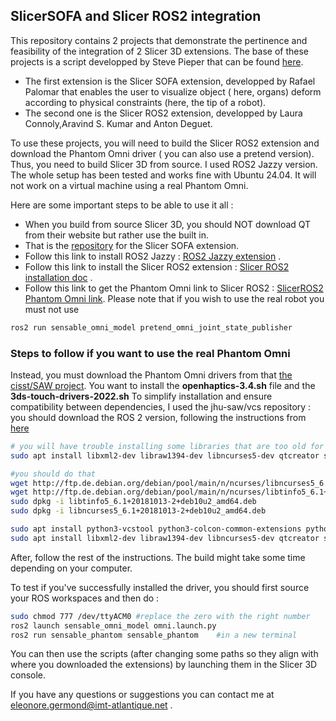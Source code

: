 
## SlicerSOFA and Slicer ROS2 integration

 This repository contains 2 projects that demonstrate the pertinence and feasibility of the integration of 2 Slicer 3D extensions. The base of these projects is a script developped by Steve Pieper that can be found [here](https://github.com/pieper/SlicerSOFA/blob/4e226fc96627648e158538b3983fcab98bac59cf/Experiments/liver-torus-probe/scene.py#L4).

- The first extension is the Slicer SOFA extension, developped by Rafael Palomar that enables the user to visualize object ( here, organs) deform according to physical constraints (here, the tip of a robot).
- The second one is the Slicer ROS2 extension, developped by Laura Connoly,Aravind S. Kumar and Anton Deguet.

To use these projects, you will need to build the Slicer ROS2 extension and download the Phantom Omni driver ( you can also use a pretend version). Thus, you need to build Slicer 3D from source. I used ROS2 Jazzy version. The whole setup has been tested and works fine with Ubuntu 24.04. It will not work on a virtual machine using a real Phantom Omni.

Here are some important steps to be able to use it all :

- When you build from source Slicer 3D, you should NOT download QT from their website but rather use the built in.
- That is the [repository](https://github.com/Slicer/SlicerSOFA.git) for the Slicer SOFA extension.
- Follow this link to install ROS2 Jazzy : [ROS2 Jazzy extension](https://docs.ros.org/en/jazzy/Installation/Ubuntu-Install-Debs.html) .
- Follow this link to install the Slicer ROS2 extension : [Slicer ROS2 installation doc](https://slicer-ros2.readthedocs.io/en/devel/pages/getting-started.html) .
- Follow this link to get the Phantom Omni link to Slicer ROS2 : [SlicerROS2 Phantom Omni link](https://github.com/jhu-saw/ros2_sensable_omni_model). Please note that if you wish to use the real robot you must not use

 ```sh
ros2 run sensable_omni_model pretend_omni_joint_state_publisher
```

### Steps to follow if you want to use the real Phantom Omni
Instead, you must download the Phantom Omni drivers from that [the cisst/SAW project](https://github.com/jhu-cisst-external/3ds-touch-openhaptics?tab=readme-ov-file#introduction). You want to install the **openhaptics-3.4.sh** file and the **3ds-touch-drivers-2022.sh** 
 To simplify installation and ensure compatibility between dependencies, I used the jhu-saw/vcs repository : you should download the ROS 2 version, following the instructions from [here](https://github.com/jhu-saw/vcs)

 ```sh
# you will have trouble installing some libraries that are too old for Ubuntu 24.04 so rather than doing
sudo apt install libxml2-dev libraw1394-dev libncurses5-dev qtcreator swig sox espeak cmake-curses-gui cmake-qt-gui git subversion gfortran libcppunit-dev libqt5xmlpatterns5-dev libbluetooth-dev libhidapi-dev python3-pyudev gfortran-9 ros-humble-joint-state-publisher* ros-humble-xacro
```

 ```sh
#you should do that 
wget http://ftp.de.debian.org/debian/pool/main/n/ncurses/libncurses5_6.1+20181013-2+deb10u2_amd64.deb
wget http://ftp.de.debian.org/debian/pool/main/n/ncurses/libtinfo5_6.1+20181013-2+deb10u2_amd64.deb
sudo dpkg -i libtinfo5_6.1+20181013-2+deb10u2_amd64.deb
sudo dpkg -i libncurses5_6.1+20181013-2+deb10u2_amd64.deb

sudo apt install python3-vcstool python3-colcon-common-extensions python3-pykdl
sudo apt install libxml2-dev libraw1394-dev libncurses5-dev qtcreator swig sox espeak cmake-curses-gui cmake-qt-gui git subversion gfortran libcppunit-dev libqt5xmlpatterns5-dev libbluetooth-dev libhidapi-dev python3-pyudev gfortran-9 ros-jazzy-joint-state-publisher* ros-jazzy-xacro
```

After, follow the rest of the instructions. The build might take some time depending on your computer.

To test if you've successfully installed the driver, you should first source your ROS workspaces and then do : 
 ```sh
sudo chmod 777 /dev/ttyACM0 #replace the zero with the right number 
ros2 launch sensable_omni_model omni.launch.py  
ros2 run sensable_phantom sensable_phantom    #in a new terminal
```

You can then use the scripts (after changing some paths so they align with where you downloaded the extensions) by launching them in the Slicer 3D console. 

If you have any questions or suggestions you can contact me at eleonore.germond@imt-atlantique.net . 
